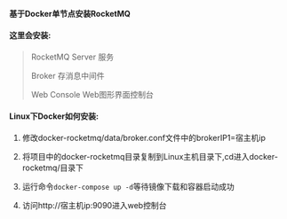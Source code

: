 
#### 基于Docker单节点安装RocketMQ

#### 这里会安装:
  >RocketMQ Server 服务
  >
  >Broker          存消息中间件
  >
  >Web Console     Web图形界面控制台

#### Linux下Docker如何安装:

 1. 修改docker-rocketmq/data/broker.conf文件中的brokerIP1=宿主机ip
 
 2. 将项目中的docker-rocketmq目录复制到Linux主机目录下,cd进入docker-rocketmq/目录下
 
 3. 运行命令`docker-compose up -d`等待镜像下载和容器启动成功
 
 4. 访问http://宿主机ip:9090进入web控制台